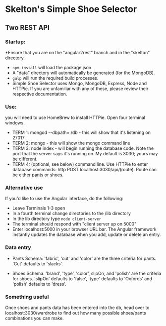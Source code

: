 # Skelton's Simple Shoe Selector
## Two REST API

### Startup:
*Ensure that you are on the "angular2rest" branch and in the "skelton" directory.
* ``` npm install ``` will load the package.json.
* A "data" directory will automatically be generated (for the MongoDB).
* ```gulp``` will run the required build processes.
* Simple Shoe Selector uses Mongo, MongoDB, Express, Node and HTTPie. If you are unfamiliar with any of these, please review their respective documentation.

### Use:
you will need to use HomeBrew to install HTTPie.
Open four terminal windows.
* TERM 1: mongod --dbpath=./db - this will show that it's listening on 27017
* TERM 2: mongo - this will show the mongo command line
* TERM 3: node index - will begin running the database code. Note the port that the server says it's running on. My default is 3030; yours may be different.
* TERM 4: (optional, see below) command line. Use HTTPie to enter database commands: http POST localhost:3030/api/(route).  Route can be either pants or shoes.

### Alternative use
If you'd like to use the Angular interface, do the following:
* Leave Terminals 1-3 open
* In a fourth terminal change directories to the /lib directory
* In the lib directory type ``` node client-server ```
* The terminal should respond with "client server up on 5000"
* Enter localhost:5000 in your browser URL bar. The Angular framework instantly updates the database when you add, update or delete an entry.

### Data entry
* Pants Schema:
'fabric', 'cut' and 'color' are the three criteria for pants. 'Cut' defaults to 'slacks'.

* Shoes Schema:
'brand', 'type', 'color', slipOn, and 'polish' are the criteria for shoes. 'slipOn' defaults to 'false', 'type' defaults to 'Oxfords' and 'polish' defaults to 'dress'.

### Something useful
Once shoes and pants data has been entered into the db, head over to localhost:3030/wardrobe to find out how many possible shoes/pants combinations you can make.
